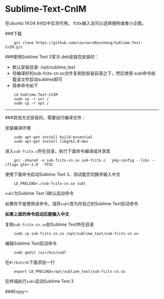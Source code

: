 Sublime-Text-CnIM
=================

在ubuntu 14.04 64位中实测可用。
fcitx输入法可以选择搜狗或者小企鹅。

###下载
```Shell
    git clone https://github.com/courseraRunsheng/Sublime-Text-CnIM.git
```
###使用Sublime Text 3官方.deb安装包安装的：
- 默认安装目录: /opt/sublime_text
- 将编译好的sub-fcitx-cn.so文件复制到安装目录之下，然后使用 subl命令挂载该文件启动sublime即可
- 简单命令如下
```Shell
    cd Sublime-Text-CnIM
    sudo cp -r usr /
    sudo cp -r opt /
```
----------
###其他方式安装的，需要自行编译文件：

安装编译环境
```Shell
    sudo apt-get install build-essential
    sudo apt-get install libgtk2.0-dev
```
进入`sub-fcitx.c`所在目录，执行下面命令编译成共享库
```Shell
    gcc -shared -o sub-fcitx-cn.so sub-fcitx.c  `pkg-config --libs --cflags gtk+-2.0` -fPIC
```
使用下面命令启动Sublime Text 3，测试能否切换并输入中文
```Shell
    LD_PRELOAD=./sub-fcitx-cn.so subl
```
`subl`为Sublime Text 3默认启动命令

如果你不是使用该命令，请将`subl`改为你自己的Sublime Text启动命令

**如果上面的命令启动后能输入中文**

复制`sub-fcitx-cn.so`到Sublime Text所在目录
```Shell
    sudo cp sub-fcitx-cn.so /opt/sublime_text/sub-fcitx-cn.so
```
编辑Sublime Text启动命令
```Shell
    sudo gedit /usr/bin/subl
```
在`#!/bin/sh`下面添加一行
```Shell
    export LD_PRELOAD=/opt/sublime_text/sub-fcitx-cn.so
```
在终端执行`subl`启动Sublime Text 3

###Enjoy～
